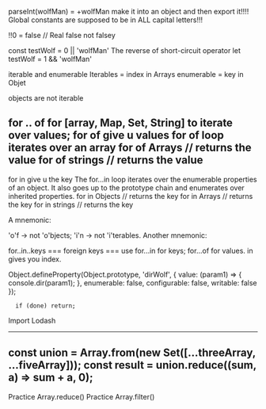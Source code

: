 parseInt(wolfMan) = +wolfMan
 make it into an object and then export it!!!!
 Global constants are supposed to be in ALL capital letters!!!


 !!0 = false // Real false not falsey

 const testWolf = 0 || 'wolfMan'
 The reverse of short-circuit operator
  let testWolf = 1 && 'wolfMan'


iterable and enumerable
Iterables = index in Arrays
enumerable = key in Objet


objects are not iterable

for .. of for [array, Map, Set, String] to iterate over values;
for of give u values
for of loop   iterates over an array
for of  Arrays // returns the value
for of  strings // returns the value
---------------------
for in give u the key
The for...in loop iterates over the enumerable properties of an object. It also goes up to the prototype chain and enumerates over inherited properties.
  for in Objects // returns the key
  for in  Arrays // returns the key
   for in  strings // returns the key


A mnemonic:

'o'f -> not 'o'bjects;
'i'n -> not 'i'terables.
Another mnemonic:

for..in..keys === foreign keys === use for...in for keys;
for...of for values.
in gives you index.


 Object.defineProperty(Object.prototype, 'dirWolf', {
        value: (param1) => {
          console.dir(param1);
        },
        enumerable: false,
        configurable: false,
        writable: false
      });


      if (done) return;


Import Lodash
    <script type="module" src="https://cdn.jsdelivr.net/npm/lodash@4.17.21/lodash.min.js" defer></script>


______________________
const union = Array.from(new Set([...threeArray, ...fiveArray]));
  const result = union.reduce((sum, a) => sum + a, 0);
  ---------------------------

Practice Array.reduce()
Practice Array.filter()
